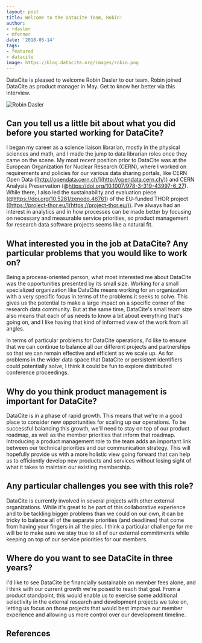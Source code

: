 ```yaml
---
layout: post
title: Welcome to the DataCite Team, Robin!
author: 
- rdasler
- mfenner
date: '2018-05-14'
tags: 
- featured
- datacite
image: https://blog.datacite.org/images/robin.png
---
```

DataCite is pleased to welcome Robin Dasler to our team. Robin joined DataCite as product manager in May. Get to know her better via this interview.

![Robin Dasler](/images/robin.png)

## Can you tell us a little bit about what you did before you started working for DataCite?

I began my career as a science liaison librarian, mostly in the physical sciences and math, and I made the jump to data librarian roles once they came on the scene. My most recent position prior to DataCite was at the European Organization for Nuclear Research (CERN), where I worked on requirements and policies for our various data sharing portals, like CERN Open Data ([http://opendata.cern.ch/](http://opendata.cern.ch/)) and CERN Analysis Preservation (@https://doi.org/10.1007/978-3-319-43997-6_27). While there, I also led the sustainability and evaluation piece (@https://doi.org/10.5281/zenodo.46761) of the EU-funded THOR project ([https://project-thor.eu/](https://project-thor.eu/)). I've always had an interest in analytics and in how processes can be made better by focusing on necessary and measurable service priorities, so product management for research data software projects seems like a natural fit. 

## What interested you in the job at DataCite? Any particular problems that you would like to work on?

Being a process-oriented person, what most interested me about DataCite was the opportunities presented by its small size. Working for a small specialized organization like DataCite means working for an organization with a very specific focus in terms of the problems it seeks to solve. This gives us the potential to make a large impact on a specific corner of the research data community. But at the same time, DataCite's small team size also means that each of us needs to know a bit about everything that's going on, and I like having that kind of informed view of the work from all angles. 

In terms of particular problems for DataCite operations, I'd like to ensure that we can continue to balance all our different projects and partnerships so that we can remain effective and efficient as we scale up. As for problems in the wider data space that DataCite or persistent identifiers could potentially solve, I think it could be fun to explore distributed conference proceedings. 

## Why do you think product management is important for DataCite?

DataCite is in a phase of rapid growth. This means that we're in a good place to consider new opportunities for scaling up our operations. To be successful balancing this growth, we'll need to stay on top of our product roadmap, as well as the member priorities that inform that roadmap. Introducing a product management role to the team adds an important link between our technical priorities and our communication strategy. This will hopefully provide us with a more holistic view going forward that can help us to efficiently develop new products and services without losing sight of what it takes to maintain our existing membership. 

## Any particular challenges you see with this role?

DataCite is currently involved in several projects with other external organizations. While it's great to be part of this collaborative experience and to be tackling bigger problems than we could on our own, it can be tricky to balance all of the separate priorities (and deadlines) that come from having your fingers in all the pies. I think a particular challenge for me will be to make sure we stay true to all of our external commitments while keeping on top of our service priorities for our members. 

## Where do you want to see DataCite in three years?

I'd like to see DataCite be financially sustainable on member fees alone, and I think with our current growth we're poised to reach that goal. From a product standpoint, this would enable us to exercise some additional selectivity in the external research and development projects we take on, letting us focus on those projects that would best improve our member experience and allowing us more control over our development timeline.

## References
